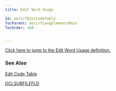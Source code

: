 ```yaml
---
title: Edit Word Usage

Id: aerLrfEditCodeTable
TocParent: aerLrfLangElementsMain
TocOrder: 160


---
```


[Click here to jump to the Edit Word Usage definition.](sharedEditWordTable.html) 

### See Also
[Edit Code Table](aerLrfEditCodeTable.html)

[DCLSUBFILEFLD](DCLSUBFILEFLD.html) 
